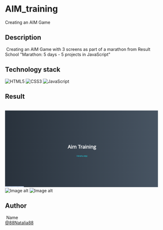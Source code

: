 # AIM_training

Creating an AIM Game
​
## Description 
​
Creating an AIM Game with 3 screens as part of a marathon from Result School "Marathon: 5 days - 5 projects in JavaScript"
​
​
## Technology stack

![HTML5](https://img.shields.io/badge/html5-%23E34F26.svg?style=for-the-badge&logo=html5&logoColor=white) ![CSS3](https://img.shields.io/badge/css3-%231572B6.svg?style=for-the-badge&logo=css3&logoColor=white) ![JavaScript](https://img.shields.io/badge/javascript-%23323330.svg?style=for-the-badge&logo=javascript&logoColor=%23F7DF1E)
​
## Result
​
![Image alt](https://github.com/88Natalia88/AIM_training/blob/main/training_screen1.png)
![Image alt](https://github.com/88Natalia88/AIM_training/blob/main/training_screen2.png)
![Image alt](https://github.com/88Natalia88/AIM_training/blob/main/training_screen3.png)
​
## Author
​
Name<br>
[@88Natalia88](https://github.com/88Natalia88)
